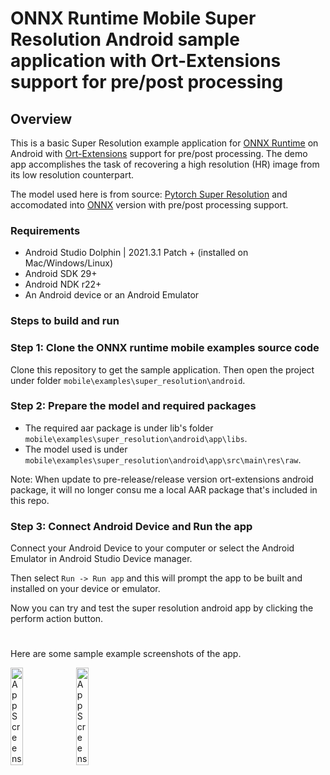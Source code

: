 # ONNX Runtime Mobile Super Resolution Android sample application with Ort-Extensions support for pre/post processing

## Overview

This is a basic Super Resolution example application for [ONNX Runtime](https://github.com/microsoft/onnxruntime) on Android with [Ort-Extensions](https://github.com/microsoft/onnxruntime-extensions) support for pre/post processing. The demo app accomplishes the task of recovering a high resolution (HR) image from its low resolution counterpart.

The model used here is from source: [Pytorch Super Resolution](https://pytorch.org/tutorials/advanced/super_resolution_with_onnxruntime.html) and accomodated into [ONNX](https://github.com/onnx/onnx) version with pre/post processing support.


### Requirements
- Android Studio Dolphin | 2021.3.1 Patch + (installed on Mac/Windows/Linux)
- Android SDK 29+
- Android NDK r22+
- An Android device or an Android Emulator

### Steps to build and run


### Step 1: Clone the ONNX runtime mobile examples source code

Clone this repository to get the sample application. Then open the project under folder `mobile\examples\super_resolution\android`.

### Step 2: Prepare the model and required packages

- The required aar package is under lib's folder `mobile\examples\super_resolution\android\app\libs`.
- The model used is under `mobile\examples\super_resolution\android\app\src\main\res\raw`.

Note: When update to pre-release/release version ort-extensions android package, it will no longer consu
me a local AAR package that's included in this repo.


### Step 3: Connect Android Device and Run the app
  Connect your Android Device to your computer or select the Android Emulator in Android Studio Device manager.

  Then select `Run -> Run app` and this will prompt the app to be built and installed on your device or emulator.

  Now you can try and test the super resolution android app by clicking the perform action button.

#
Here are some sample example screenshots of the app.

<img width=20% src="images/Screenshot_1.png" alt="App Screenshot 1" />

<img width=20% src="images/Screenshot_2.png" alt="App Screenshot 2" />